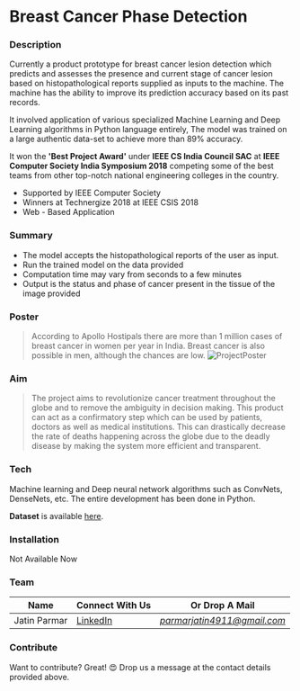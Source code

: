 # Breast Cancer Phase Detection

### Description
Currently a product prototype for breast cancer lesion detection which predicts and assesses the presence and current stage of cancer lesion based on histopathological reports supplied as inputs to the machine. The machine has the ability to improve its prediction accuracy based on its past records.

It involved application of various specialized Machine Learning and Deep Learning algorithms in Python language entirely, The model was trained on a large authentic data-set to achieve more than 89% accuracy.

It won the **'Best Project Award'** under **IEEE CS India Council SAC** at **IEEE Computer Society India Symposium 2018** competing some of the best teams from other top-notch national engineering colleges in the country.
  - Supported by IEEE Computer Society
  - Winners at Technergize 2018 at IEEE CSIS 2018
  - Web - Based Application

### Summary

  - The model accepts the histopathological reports of the user as input.
  - Run the trained model on the data provided
  - Computation time may vary from seconds to a few minutes
  - Output is the status and phase of cancer present in the tissue of the image provided

### Poster
> According to Apollo Hostipals there are more than 1 million cases of breast cancer in women per year in India. Breast cancer is also possible in men, although the chances are low.
![ProjectPoster](https://user-images.githubusercontent.com/25562710/43120230-199a14e6-8f37-11e8-8b93-5d50303b146b.png)

### Aim
>The project aims to revolutionize cancer treatment throughout the globe and to remove the ambiguity in decision making. This product can act as a confirmatory step which can be used by patients, doctors as well as medical institutions.
This can drastically decrease the rate of deaths happening across the globe due to the deadly disease by making the system more efficient and transparent.

### Tech

Machine learning and Deep neural network algorithms such as ConvNets, DenseNets, etc. 
The entire development has been done in Python.

**Dataset** is available [here](https://rdm.inesctec.pt/dataset/nis-2017-003).

### Installation

Not Available Now

### Team

| Name | Connect With Us | Or Drop A Mail |
| ------ | ------ |------ |
| Jatin Parmar | [LinkedIn](https://www.linkedin.com/in/jhparmar/) | *parmarjatin4911@gmail.com* |



### Contribute

Want to contribute? Great! 😍
Drop us a message at the contact details provided above.


